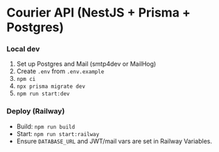 # Courier API (NestJS + Prisma + Postgres)

### Local dev
1) Set up Postgres and Mail (smtp4dev or MailHog)
2) Create `.env` from `.env.example`
3) `npm ci`
4) `npx prisma migrate dev`
5) `npm run start:dev`

### Deploy (Railway)
- Build: `npm run build`
- Start: `npm run start:railway`
- Ensure `DATABASE_URL` and JWT/mail vars are set in Railway Variables.

